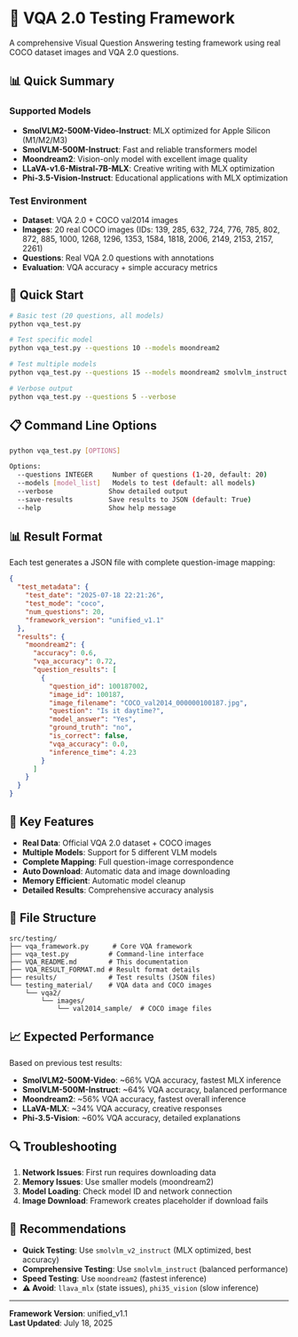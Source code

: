 # 🎯 VQA 2.0 Testing Framework

A comprehensive Visual Question Answering testing framework using real COCO dataset images and VQA 2.0 questions.

## 📊 **Quick Summary**

### **Supported Models**
- **SmolVLM2-500M-Video-Instruct**: MLX optimized for Apple Silicon (M1/M2/M3)
- **SmolVLM-500M-Instruct**: Fast and reliable transformers model
- **Moondream2**: Vision-only model with excellent image quality
- **LLaVA-v1.6-Mistral-7B-MLX**: Creative writing with MLX optimization
- **Phi-3.5-Vision-Instruct**: Educational applications with MLX optimization

### **Test Environment**
- **Dataset**: VQA 2.0 + COCO val2014 images
- **Images**: 20 real COCO images (IDs: 139, 285, 632, 724, 776, 785, 802, 872, 885, 1000, 1268, 1296, 1353, 1584, 1818, 2006, 2149, 2153, 2157, 2261)
- **Questions**: Real VQA 2.0 questions with annotations
- **Evaluation**: VQA accuracy + simple accuracy metrics

## 🚀 **Quick Start**

```bash
# Basic test (20 questions, all models)
python vqa_test.py

# Test specific model
python vqa_test.py --questions 10 --models moondream2

# Test multiple models
python vqa_test.py --questions 15 --models moondream2 smolvlm_instruct

# Verbose output
python vqa_test.py --questions 5 --verbose
```

## 📋 **Command Line Options**

```bash
python vqa_test.py [OPTIONS]

Options:
  --questions INTEGER     Number of questions (1-20, default: 20)
  --models [model_list]   Models to test (default: all models)
  --verbose              Show detailed output
  --save-results         Save results to JSON (default: True)
  --help                 Show help message
```

## 📊 **Result Format**

Each test generates a JSON file with complete question-image mapping:

```json
{
  "test_metadata": {
    "test_date": "2025-07-18 22:21:26",
    "test_mode": "coco",
    "num_questions": 20,
    "framework_version": "unified_v1.1"
  },
  "results": {
    "moondream2": {
      "accuracy": 0.6,
      "vqa_accuracy": 0.72,
      "question_results": [
        {
          "question_id": 100187002,
          "image_id": 100187,
          "image_filename": "COCO_val2014_000000100187.jpg",
          "question": "Is it daytime?",
          "model_answer": "Yes",
          "ground_truth": "no",
          "is_correct": false,
          "vqa_accuracy": 0.0,
          "inference_time": 4.23
        }
      ]
    }
  }
}
```

## 🎯 **Key Features**

- **Real Data**: Official VQA 2.0 dataset + COCO images
- **Multiple Models**: Support for 5 different VLM models
- **Complete Mapping**: Full question-image correspondence
- **Auto Download**: Automatic data and image downloading
- **Memory Efficient**: Automatic model cleanup
- **Detailed Results**: Comprehensive accuracy analysis

## 📁 **File Structure**

```
src/testing/
├── vqa_framework.py      # Core VQA framework
├── vqa_test.py          # Command-line interface
├── VQA_README.md        # This documentation
├── VQA_RESULT_FORMAT.md # Result format details
├── results/             # Test results (JSON files)
└── testing_material/    # VQA data and COCO images
    └── vqa2/
        └── images/
            └── val2014_sample/  # COCO image files
```

## 📈 **Expected Performance**

Based on previous test results:
- **SmolVLM2-500M-Video**: ~66% VQA accuracy, fastest MLX inference
- **SmolVLM-500M-Instruct**: ~64% VQA accuracy, balanced performance  
- **Moondream2**: ~56% VQA accuracy, fastest overall inference
- **LLaVA-MLX**: ~34% VQA accuracy, creative responses
- **Phi-3.5-Vision**: ~60% VQA accuracy, detailed explanations

## 🔍 **Troubleshooting**

1. **Network Issues**: First run requires downloading data
2. **Memory Issues**: Use smaller models (moondream2)
3. **Model Loading**: Check model ID and network connection
4. **Image Download**: Framework creates placeholder if download fails

## 🎯 **Recommendations**

- **Quick Testing**: Use `smolvlm_v2_instruct` (MLX optimized, best accuracy)
- **Comprehensive Testing**: Use `smolvlm_instruct` (balanced performance)
- **Speed Testing**: Use `moondream2` (fastest inference)
- **⚠️ Avoid**: `llava_mlx` (state issues), `phi35_vision` (slow inference)

---

**Framework Version**: unified_v1.1  
**Last Updated**: July 18, 2025
